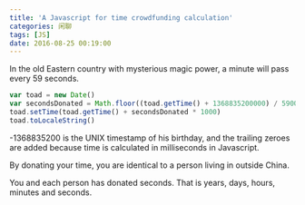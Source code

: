 ```yaml
---
title: 'A Javascript for time crowdfunding calculation'
categories: 闲聊
tags: [JS]
date: 2016-08-25 00:19:00
---
```


In the old Eastern country with mysterious magic power, a minute will pass every
59 seconds.

```javascript
var toad = new Date()
var secondsDonated = Math.floor((toad.getTime() + 1368835200000) / 59000)
toad.setTime(toad.getTime() + secondsDonated * 1000)
toad.toLocaleString()
```

-1368835200 is the UNIX timestamp of his birthday, and the trailing zeroes are
added because time is calculated in milliseconds in Javascript.

By donating your time, you are identical to a person living in
<span id="time-crowdfund-status"></span> outside China.

You and each person has donated <span id="time-crowdfund-donated"></span>
seconds. That is <span id="time-crowdfund-year"></span> years,
<span id="time-crowdfund-day"></span> days,
<span id="time-crowdfund-hour"></span> hours,
<span id="time-crowdfund-minute"></span> minutes and
<span id="time-crowdfund-second"></span> seconds.

<script>
function crowdFund() {
var toad = new Date();
var secondsDonated = Math.floor((toad.getTime() + 1368835200000) / 59000);
$('#time-crowdfund-donated').text(secondsDonated);
$('#time-crowdfund-second').text(secondsDonated % 60);
$('#time-crowdfund-minute').text(Math.floor(secondsDonated / 60) % 60);
$('#time-crowdfund-hour').text(Math.floor(secondsDonated / 3600) % 24);
$('#time-crowdfund-day').text(Math.floor(secondsDonated / 86400) % 365);
$('#time-crowdfund-year').text(Math.floor(secondsDonated / 31536000));
toad.setTime(toad.getTime() + secondsDonated * 1000);
$('#time-crowdfund-status').text(toad.toLocaleString());
setTimeout("crowdFund()", 200);
}
setTimeout("crowdFund()", 200);
</script>
